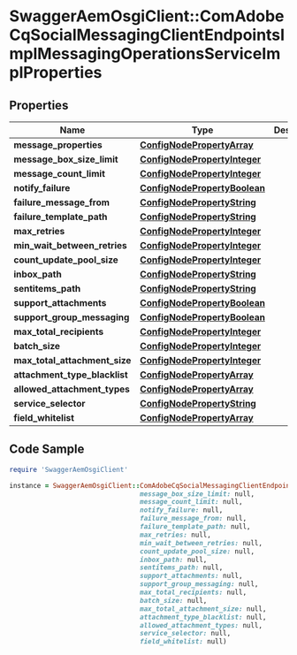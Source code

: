 # SwaggerAemOsgiClient::ComAdobeCqSocialMessagingClientEndpointsImplMessagingOperationsServiceImplProperties

## Properties

Name | Type | Description | Notes
------------ | ------------- | ------------- | -------------
**message_properties** | [**ConfigNodePropertyArray**](ConfigNodePropertyArray.md) |  | [optional] 
**message_box_size_limit** | [**ConfigNodePropertyInteger**](ConfigNodePropertyInteger.md) |  | [optional] 
**message_count_limit** | [**ConfigNodePropertyInteger**](ConfigNodePropertyInteger.md) |  | [optional] 
**notify_failure** | [**ConfigNodePropertyBoolean**](ConfigNodePropertyBoolean.md) |  | [optional] 
**failure_message_from** | [**ConfigNodePropertyString**](ConfigNodePropertyString.md) |  | [optional] 
**failure_template_path** | [**ConfigNodePropertyString**](ConfigNodePropertyString.md) |  | [optional] 
**max_retries** | [**ConfigNodePropertyInteger**](ConfigNodePropertyInteger.md) |  | [optional] 
**min_wait_between_retries** | [**ConfigNodePropertyInteger**](ConfigNodePropertyInteger.md) |  | [optional] 
**count_update_pool_size** | [**ConfigNodePropertyInteger**](ConfigNodePropertyInteger.md) |  | [optional] 
**inbox_path** | [**ConfigNodePropertyString**](ConfigNodePropertyString.md) |  | [optional] 
**sentitems_path** | [**ConfigNodePropertyString**](ConfigNodePropertyString.md) |  | [optional] 
**support_attachments** | [**ConfigNodePropertyBoolean**](ConfigNodePropertyBoolean.md) |  | [optional] 
**support_group_messaging** | [**ConfigNodePropertyBoolean**](ConfigNodePropertyBoolean.md) |  | [optional] 
**max_total_recipients** | [**ConfigNodePropertyInteger**](ConfigNodePropertyInteger.md) |  | [optional] 
**batch_size** | [**ConfigNodePropertyInteger**](ConfigNodePropertyInteger.md) |  | [optional] 
**max_total_attachment_size** | [**ConfigNodePropertyInteger**](ConfigNodePropertyInteger.md) |  | [optional] 
**attachment_type_blacklist** | [**ConfigNodePropertyArray**](ConfigNodePropertyArray.md) |  | [optional] 
**allowed_attachment_types** | [**ConfigNodePropertyArray**](ConfigNodePropertyArray.md) |  | [optional] 
**service_selector** | [**ConfigNodePropertyString**](ConfigNodePropertyString.md) |  | [optional] 
**field_whitelist** | [**ConfigNodePropertyArray**](ConfigNodePropertyArray.md) |  | [optional] 

## Code Sample

```ruby
require 'SwaggerAemOsgiClient'

instance = SwaggerAemOsgiClient::ComAdobeCqSocialMessagingClientEndpointsImplMessagingOperationsServiceImplProperties.new(message_properties: null,
                                 message_box_size_limit: null,
                                 message_count_limit: null,
                                 notify_failure: null,
                                 failure_message_from: null,
                                 failure_template_path: null,
                                 max_retries: null,
                                 min_wait_between_retries: null,
                                 count_update_pool_size: null,
                                 inbox_path: null,
                                 sentitems_path: null,
                                 support_attachments: null,
                                 support_group_messaging: null,
                                 max_total_recipients: null,
                                 batch_size: null,
                                 max_total_attachment_size: null,
                                 attachment_type_blacklist: null,
                                 allowed_attachment_types: null,
                                 service_selector: null,
                                 field_whitelist: null)
```


